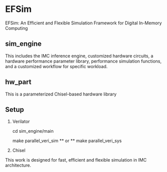 # EFSim
EFSim: An Efficient and Flexible Simulation Framework for Digital In-Memory Computing

## sim_engine
This includes the IMC inference engine, customized hardware circuits, a hardware performance parameter library, performance simulation functions, and a customized workflow for specific workload.

## hw_part
This is a parameterized Chisel-based hardware library

## Setup
1. Verilator

    cd sim_engine/main

    make parallel_veri_sim       ** or **      make parallel_veri_sys
    


2. Chisel



This work is designed for fast, efficient and flexible simulation in IMC architecture.
